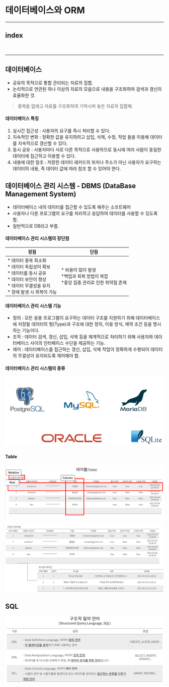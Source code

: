 # 데이터베이스와 ORM
---

## index



<br>


---

## 데이터베이스
* 공유의 목적으로 통합 관리되는 자료의 집합.
* 논리적으로 연관된 하나 이상의 자료의 모음으로 내용을 구조화하여 검색과 갱신의 효율화한 것.

> 중복을 없애고 자료를 구조화하여 기억시켜 놓은 자료의 집합체.

#### 데이터베이스 특징
1. 실시간 접근성 : 사용자의 요구를 즉시 처리할 수 있다.
2. 지속적인 변화 : 정확한 값을 유지하려고 삽입, 삭제, 수정, 작업 들을 이용해 데이터를 지속적으로 갱신할 수 있다.
3. 동시 공유 :  사용자마다 서로 다른 목적으로 사용하므로 동시에 여러 사람이 동일한 데이터에 접근하고 이용할 수 있다.
4. 내용에 대한 참조 : 저장한 데이터 레커드의 위치나 주소가 아닌 사용자가 요구하는 데이터의 내용, 즉 데이터 값에 따라 참조 할 수 있어야 한다.


## 데이터베이스 관리 시스템 -  DBMS (DataBase Management System)
* 데이터베이스 내의 데이터를 접근할 수 있도록 해주는 소프트웨어
* 사용자나 다른 프로그램의 요구를 처리하고 응답하여 데이터를 사용할 수 있도록 함.
* 일반적으로 DB라고 부름.
  

#### 데이터베이스 관리 시스템의 장단점
| 장점 | 단점 |
|-|-|
|* 데이터 중복 최소화 <br> * 데이터 독립성이 확보 <br> * 데이터를 동시 공유 <br> * 데이터 보안이 향상 <br> * 데이터 무결성을 유지 <br> * 장애 발생 시 회복이 가능 | * 비용이 많이 발생 <br> *백업과 회복 방법이 복잡 <br> *중앙 집중 관리로 인한 취약점 존재

#### 데이터베이스 관리 시스템 기능
* 정의 : 모든 응용 프로그램이 요구하는 데이터 구조를 지원하기 위해 데이터베이스에 저장될 데이터의 형(Type)과 구조에 대한 정의, 이용 방식, 제약 조건 등을 명시하는 기능이다.
* 조작 : 데이터 검색, 갱신, 삽입, 삭제 등을 체계적으로 처리하기 위해 사용자와 데이터베이스 사이의 인터페이스 수단을 제공하는 기능.
* 제어 : 데이터베이스를 접근하는 갱신, 삽입, 삭제 작업이 정확하게 수행되어 데이터의 무결성이 유지되도록 제어해야 함.


#### 데이터베이스 관리 시스템의 종류
![DBMS](/Image/Django/DBMS.PNG)


#### Table

![table](/Image/Django/table.PNG)

![table2](/Image/Django/table2.PNG)



## SQL

![sql](/Image/Django/sql.PNG)
